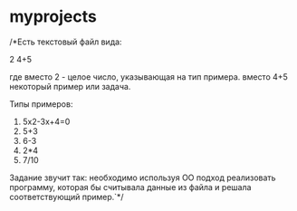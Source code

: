 # myprojects
/*Есть текстовый файл вида:

2
4+5

где вместо 2 - целое число, указывающая на тип примера.
вместо 4+5 некоторый пример или задача.

Типы примеров:
1. 5x2-3x+4=0
2. 5+3
3. 6-3
4. 2*4
5. 7/10

Задание звучит так: необходимо используя ОО подход реализовать программу, которая бы считывала данные из файла и решала соответствующий пример.`*/
